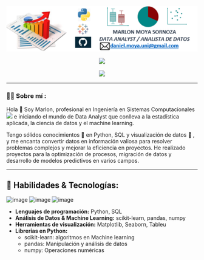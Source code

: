 <div id="header" align="center">
  <img decoding="async" src="https://github.com/Marlon3010/Marlon3010/blob/main/fondo.png" width="800"/>

  [![](https://img.shields.io/badge/LinkedIn-0077B5?style=for-the-badge&logo=linkedin&logoColor=white)](https://www.linkedin.com/in/marlon-moya-sornoza/)

  ![](https://komarev.com/ghpvc/?username=Marlon3010&color=blueviolet&style=flat-square)

</div>

---
 <div id="header" align="left">

 ### :man_technologist: Sobre mí :
 
 Hola 👋 Soy Marlon, profesional en Ingeniería en Sistemas Computacionales <img decoding="async" src="https://media.giphy.com/media/WUlplcMpOCEmTGBtBW/giphy.gif" width="30"> e iniciando el mundo de Data Analyst que conlleva a la estadística aplicada, la ciencia de datos y el machine learning.

Tengo sólidos conocimientos :muscle: en Python, SQL y visualización de datos :telescope: , y me encanta convertir datos en información valiosa para resolver problemas complejos y mejorar la eficiencia en proyectos. He realizado proyectos para la optimización de procesos, migración de datos y desarrollo de modelos predictivos en varios campos.

---
 <div id="header" align="left">
   
## 🔧 Habilidades & Tecnologías:

![image](https://github.com/user-attachments/assets/19ef6113-9133-467b-a755-736a52611e80) ![image](https://github.com/user-attachments/assets/f554c342-5a02-4657-90b5-c36d39b74c04) ![image](https://github.com/user-attachments/assets/eef5b7e5-658d-40c8-8310-8612257034bb)





- **Lenguajes de programación:** Python, SQL
- **Análisis de Datos & Machine Learning:** scikit-learn, pandas, numpy
- **Herramientas de visualización:** Matplotlib, Seaborn, Tableu
- **Librerias en Python:**
  - scikit-learn: algoritmos en Machine learning
  - pandas: Manipulación y análisis de datos
  - numpy: Operaciones numéricas
